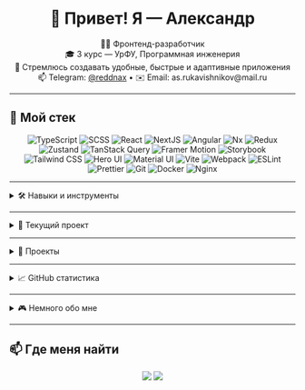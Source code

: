 <h1 align="center">👋 Привет! Я — Александр</h1>

<p align="center">
  🧑‍💻 Фронтенд-разработчик<br />
  🎓 3 курс — УрФУ, Программная инженерия <br />
  🚀 Стремлюсь создавать удобные, быстрые и адаптивные приложения <br />
  📫 Telegram: <a href="https://t.me/reddnax">@reddnax</a> • ✉️ Email: as.rukavishnikov@mail.ru <br />
</p>

---

## 🧰 Мой стек

<p align="center">
  <!-- Языки -->
  <img alt="TypeScript" src="https://img.shields.io/badge/-TypeScript-3178C6?style=for-the-badge&logo=typescript&logoColor=white" />
  <img alt="SCSS" src="https://img.shields.io/badge/-SCSS-CC6699?style=for-the-badge&logo=sass&logoColor=white" />

  <!-- Фреймворки -->
  <img alt="React" src="https://img.shields.io/badge/-React-61DAFB?style=for-the-badge&logo=react&logoColor=black" />
  <img alt="NextJS" src="https://img.shields.io/badge/-Next.js-000000?style=for-the-badge&logo=nextdotjs&logoColor=white" />
  <img alt="Angular" src="https://img.shields.io/badge/-Angular-DD0031?style=for-the-badge&logo=angular&logoColor=white" />
  <img alt="Nx" src="https://img.shields.io/badge/-Nx-143055?style=for-the-badge&logo=nrwl&logoColor=white" />

  <!-- Библиотеки -->
  <img alt="Redux" src="https://img.shields.io/badge/-Redux-764ABC?style=for-the-badge&logo=redux&logoColor=white" />
  <img alt="Zustand" src="https://img.shields.io/badge/-Zustand-000000?style=for-the-badge&logo=zustand&logoColor=white" />
  <img alt="TanStack Query" src="https://img.shields.io/badge/-React%20Query-FF4154?style=for-the-badge&logo=reactquery&logoColor=white" />
  <img alt="Framer Motion" src="https://img.shields.io/badge/-Framer%20Motion-EF4C5C?style=for-the-badge&logo=framer&logoColor=white" />
  <img alt="Storybook" src="https://img.shields.io/badge/-Storybook-FF4785?style=for-the-badge&logo=storybook&logoColor=white" />

  <!-- UI / Стайл -->
  <img alt="Tailwind CSS" src="https://img.shields.io/badge/-Tailwind-06B6D4?style=for-the-badge&logo=tailwindcss&logoColor=white" />
  <img alt="Hero UI" src="https://img.shields.io/badge/-Hero%20UI-000000?style=for-the-badge&logo=heroui&logoColor=white" />
  <img alt="Material UI" src="https://img.shields.io/badge/-Material--UI-007FFF?style=for-the-badge&logo=mui&logoColor=white" />

  <!-- Dev Tools -->
  <img alt="Vite" src="https://img.shields.io/badge/-Vite-646CFF?style=for-the-badge&logo=vite&logoColor=white" />
  <img alt="Webpack" src="https://img.shields.io/badge/-Webpack-8DD6F9?style=for-the-badge&logo=webpack&logoColor=black" />
  <img alt="ESLint" src="https://img.shields.io/badge/-ESLint-4B32C3?style=for-the-badge&logo=eslint&logoColor=white" />
  <img alt="Prettier" src="https://img.shields.io/badge/-Prettier-F7B93E?style=for-the-badge&logo=prettier&logoColor=black" />
  <img alt="Git" src="https://img.shields.io/badge/-Git-F05032?style=for-the-badge&logo=git&logoColor=white" />

  <!-- CI / Docker -->
  <img alt="Docker" src="https://img.shields.io/badge/-Docker-2496ED?style=for-the-badge&logo=docker&logoColor=white" />
  <img alt="Nginx" src="https://img.shields.io/badge/-Nginx-009639?style=for-the-badge&logo=nginx&logoColor=white" />
</p>

---

<details>
<summary>🛠 Навыки и инструменты</summary>

### ⚛️ Фреймворки
- **React**
- **Next.js** (SSR, ISR, App Router)
- **Angular** (NgRx, RxJS)
- **Firebase** (Auth, Realtime DB)
- **Nx** (Monorepo)

### 📦 Библиотеки
- **Redux Toolkit**, **Zustand**, **MobX**
- **React Hook Form**, **Zod**
- **TanStack Query (React Query)**, **RTK Query**
- **Axios**, **Framer Motion**
- **Material UI**, **Tailwind CSS**
- **Cypress**, **Playwright**
- **Jest**, **Testing Library**, **Vitest**

### 🌐 Работа с API и данными
- **REST API**
- **WebSocket**

### ⚙️ Инфраструктура и DevOps
- **Git**, **GitHub/GitLab**
- **Docker**, **Docker Compose**
- **Nginx**, **CI/CD** (Vercel, GitLab CI/CD)

### 🛠 Инструменты разработчика
- **ESLint**, **Prettier**
- **Postman**
- **Vite**, **Webpack**

### 📱 Верстка и дизайн
- **Адаптивная верстка**, **Mobie-first разработка**  
- **Кроссбраузерная совместимость**
- **Методология БЭМ**, **Flexbox**, **CSS Grid**

</details>

---

<details>
<summary>🧪 Текущий проект</summary>

### 🧩 Реферальная система  
> **NX Monorepo**, **React 19**, **Vite**, **Tailwind CSS**, **Hero UI**,  
> **Storybook**, **JWT Auth**, **REST API**

- 🔧 Разработка *отдельных* интерфейсов: **мобильной версии**, **десктопа** и **панели администратора**
- 🎨 Работа над **сложной UI-системой** с множеством **анимаций**, **состояний**, **тем**
- 🧱 Использование **монорепозитория (Nx)** для масштабируемости и разделения логики
- 🧪 Разработка **дизайн-системы в Storybook** для удобства командной работы
- 🔐 Авторизация с помощью **JWT**
- 💬 Реализация реферальных деревьев и визуализация прогресса

> ⚠️ **Проект содержит конфиденциальную информацию и пока не доступен публично.**
</details>

---

<details>
<summary>🚀 Проекты</summary>

### 🍽 [Bistro Scout](https://bistro-scout.vercel.app) — сервис бронирования столиков в ресторанах  
> Next.js, NextAuth, SSR/ISR, Yandex Maps, Framer Motion

- Модальные окна через перехватывающие роуты  
- Бронирование в реальном времени  
- Кастомные фильтры, SSR-оптимизация  

---

### 🧥 [Warpoint Merch Shop](https://unit-hack.vercel.app) — онлайн-магазин мерча  
> Next.js, Zustand

- Баллы за интерактив на сайте  
- CRUD для товаров  
- Деплой на Vercel  
- Упор на дизайн  

---

### 🐺 [Бизнес Волчонок](https://github.com/Reddnaxx/business-wolf) — образовательная платформа для детей  
> React, Redux Toolkit, Framer Motion

- Лекции в виде чатов с маскотом  
- Тестирование знаний  
- Награды и бонусы  

</details>

---

<details>
<summary>📈 GitHub статистика</summary>

<p align="center">
  <img src="https://github-readme-stats.vercel.app/api?username=Reddnaxx&show_icons=true&theme=tokyonight&custom_title=Моя%20GitHub%20Статистика" alt="GitHub stats" />
  <br />
  <img src="https://github-readme-stats.vercel.app/api/top-langs/?username=Reddnaxx&layout=compact&theme=tokyonight" alt="Top langs" />
</p>

</details>

---

<details>
<summary>🎮 Немного обо мне</summary>

- 🎓 Учусь в УрФУ, 3 курс «Программная инженерия»  
- 💡 Умею организовывать процессы  
- 🤝 Работаю в команде, открыт к новым идеям  
- 🎲 Люблю компьютерные и настольные игры  
- 📚 Постоянно развиваюсь и изучаю новые технологии  

</details>

---

## 📫 Где меня найти

<p align="center">
  <a href="https://t.me/reddnax" target="_blank"><img src="https://img.shields.io/badge/Telegram-26A5E4?style=for-the-badge&logo=telegram&logoColor=white"/></a>
  <a href="mailto:as.rukavishnikov@mail.ru" target="_blank"><img src="https://img.shields.io/badge/Email-D14836?style=for-the-badge&logo=gmail&logoColor=white"/></a>
</p>
